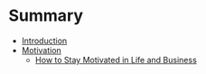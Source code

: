 # Summary

* [Introduction](README.md)
* [Motivation](motivation.md)
  * [How to Stay Motivated in Life and Business](motivation/how-to-stay-motivated-in-life-and-business.md)

